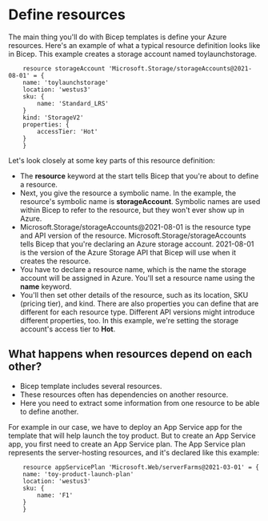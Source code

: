 # Define resources

The main thing you'll do with Bicep templates is define your Azure resources. Here's an example of what a typical resource definition looks like in Bicep. This example creates a storage account named toylaunchstorage.

        resource storageAccount 'Microsoft.Storage/storageAccounts@2021-08-01' = {
        name: 'toylaunchstorage'
        location: 'westus3'
        sku: {
            name: 'Standard_LRS'
        }
        kind: 'StorageV2'
        properties: {
            accessTier: 'Hot'
        }
        }

Let's look closely at some key parts of this resource definition:

- The <b>resource</b> keyword at the start tells Bicep that you're about to define a resource.
- Next, you give the resource a symbolic name. In the example, the resource's symbolic name is <b>storageAccount</b>. Symbolic names are used within Bicep to refer to the resource, but they won't ever show up in Azure.
- Microsoft.Storage/storageAccounts@2021-08-01 is the resource type and API version of the resource. Microsoft.Storage/storageAccounts tells Bicep that you're declaring an Azure storage account. 2021-08-01 is the version of the Azure Storage API that Bicep will use when it creates the resource.
- You have to declare a resource name, which is the name the storage account will be assigned in Azure. You'll set a resource name using the <b>name</b> keyword.
- You'll then set other details of the resource, such as its location, SKU (pricing tier), and kind. There are also properties you can define that are different for each resource type. Different API versions might introduce different properties, too. In this example, we're setting the storage account's access tier to <b>Hot</b>.


## What happens when resources depend on each other?

- Bicep template includes several resources. 
- These resources often has dependencies on another resource.
- Here you need to extract some information from one resource to be able to define another.

For example in our case, we have to deploy an App Service app for the template that will help launch the toy product. But to create an App Service app, you first need to create an App Service plan. The App Service plan represents the server-hosting resources, and it's declared like this example:

        resource appServicePlan 'Microsoft.Web/serverFarms@2021-03-01' = {
        name: 'toy-product-launch-plan'
        location: 'westus3'
        sku: {
            name: 'F1'
        }
        }